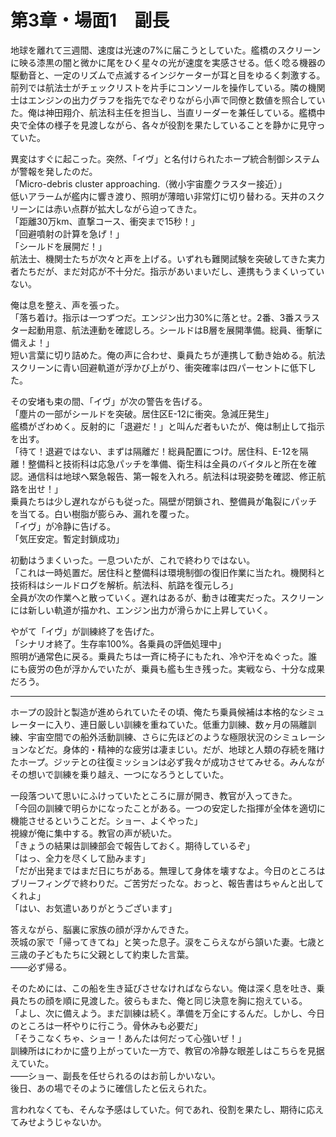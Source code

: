 # 第3章・場面1　副長

地球を離れて三週間、速度は光速の7%に届こうとしていた。艦橋のスクリーンに映る漆黒の闇と微かに尾をひく星々の光が速度を実感させる。低く唸る機器の駆動音と、一定のリズムで点滅するインジケーターが耳と目をゆるく刺激する。前列では航法士がチェックリストを片手にコンソールを操作している。隣の機関士はエンジンの出力グラフを指先でなぞりながら小声で同僚と数値を照合していた。俺は神田翔介、航法科主任を担当し、当直リーダーを兼任している。艦橋中央で全体の様子を見渡しながら、各々が役割を果たしていることを静かに見守っていた。  
  
異変はすぐに起こった。突然、「イヴ」と名付けられたホープ統合制御システムが警報を発したのだ。  
「Micro-debris cluster approaching.（微小宇宙塵クラスター接近）」  
低いアラームが艦内に響き渡り、照明が薄暗い非常灯に切り替わる。天井のスクリーンには赤い点群が拡大しながら迫ってきた。  
「距離30万km、直撃コース、衝突まで15秒！」  
「回避噴射の計算を急げ！」  
「シールドを展開だ！」  
航法士、機関士たちが次々と声を上げる。いずれも難関試験を突破してきた実力者たちだが、まだ対応が不十分だ。指示があいまいだし、連携もうまくいっていない。  

俺は息を整え、声を張った。  
「落ち着け。指示は一つずつだ。エンジン出力30%に落とせ。2番、3番スラスター起動用意、航法連動を確認しろ。シールドはB層を展開準備。総員、衝撃に備えよ！」  
短い言葉に切り詰めた。俺の声に合わせ、乗員たちが連携して動き始める。航法スクリーンに青い回避軌道が浮かび上がり、衝突確率は四パーセントに低下した。

その安堵も束の間、「イヴ」が次の警告を告げる。  
「塵片の一部がシールドを突破。居住区E-12に衝突。急減圧発生」  
艦橋がざわめく。反射的に「退避だ！」と叫んだ者もいたが、俺は制止して指示を出す。  
「待て！退避ではない、まずは隔離だ！総員配置につけ。居住科、E-12を隔離！整備科と技術科は応急パッチを準備、衛生科は全員のバイタルと所在を確認。通信科は地球へ緊急報告、第一報を入れろ。航法科は現姿勢を確認、修正航路を出せ！」  
乗員たちは少し遅れながらも従った。隔壁が閉鎖され、整備員が亀裂にパッチを当てる。白い樹脂が膨らみ、漏れを覆った。  
「イヴ」が冷静に告げる。  
「気圧安定。暫定封鎖成功」

初動はうまくいった。一息ついたが、これで終わりではない。  
「これは一時処置だ。居住科と整備科は環境制御の復旧作業に当たれ。機関科と技術科はシールドログを解析。航法科、航路を復元しろ」  
全員が次の作業へと散っていく。遅れはあるが、動きは確実だった。スクリーンには新しい軌道が描かれ、エンジン出力が滑らかに上昇していく。

やがて「イヴ」が訓練終了を告げた。  
「シナリオ終了。生存率100%。各乗員の評価処理中」  
照明が通常色に戻る。乗員たちは一斉に椅子にもたれ、冷や汗をぬぐった。誰にも疲労の色が浮かんでいたが、乗員も艦も生き残った。実戦なら、十分な成果だろう。

---

ホープの設計と製造が進められていたその頃、俺たち乗員候補は本格的なシミュレーターに入り、連日厳しい訓練を重ねていた。低重力訓練、数ヶ月の隔離訓練、宇宙空間での船外活動訓練、さらに先ほどのような極限状況のシミュレーションなどだ。身体的・精神的な疲労は凄まじい。だが、地球と人類の存続を賭けたホープ。ジッテとの往復ミッションは必ず我々が成功させてみせる。みんながその想いで訓練を乗り越え、一つになろうとしていた。

一段落ついて思いにふけっていたところに扉が開き、教官が入ってきた。  
「今回の訓練で明らかになったことがある。一つの安定した指揮が全体を適切に機能させるということだ。ショー、よくやった」  
視線が俺に集中する。教官の声が続いた。  
「きょうの結果は訓練部会で報告しておく。期待しているぞ」  
「はっ、全力を尽くして励みます」  
「だが出発まではまだ日にちがある。無理して身体を壊すなよ。今日のところはブリーフィングで終わりだ。ご苦労だったな。おっと、報告書はちゃんと出してくれよ」  
「はい、お気遣いありがとうございます」  

答えながら、脳裏に家族の顔が浮かんできた。  
茨城の家で「帰ってきてね」と笑った息子。涙をこらえながら頷いた妻。七歳と三歳の子どもたちに父親として約束した言葉。  
――必ず帰る。

そのためには、この船を生き延びさせなければならない。俺は深く息を吐き、乗員たちの顔を順に見渡した。彼らもまた、俺と同じ決意を胸に抱えている。  
「よし、次に備えよう。まだ訓練は続く。準備を万全にするんだ。しかし、今日のところは一杯やりに行こう。骨休みも必要だ」  
「そうこなくちゃ、ショー！あんたは何だって心強いぜ！」  
訓練所はにわかに盛り上がっていた一方で、教官の冷静な眼差しはこちらを見据えていた。  
――ショー、副長を任せられるのはお前しかいない。  
後日、あの場でそのように確信したと伝えられた。

言われなくても、そんな予感はしていた。何であれ、役割を果たし、期待に応えてみせようじゃないか。

<!--stackedit_data:
eyJoaXN0b3J5IjpbLTE5Njc4NjUwNDAsMTM2MDY4NTg5Nyw2MD
YyMTM0MTQsLTk4MjUyNDQ0LC0xMTAzMjIxMjg2LC00NDAzNzEy
MDksLTg0Mzc5ODYzMCw2ODk1ODc0LDUyOTg4MzE3MF19
-->